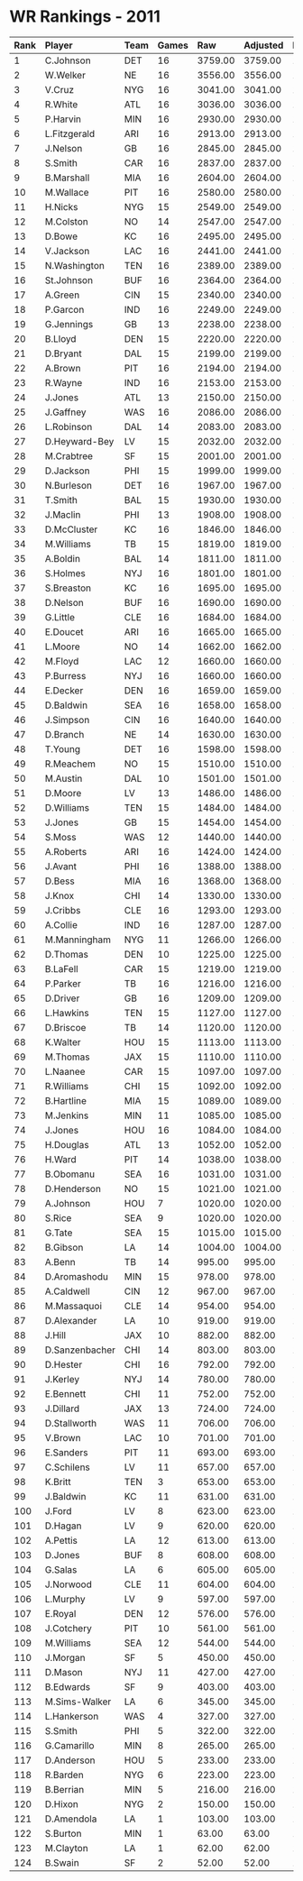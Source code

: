 # WR Rankings - 2011

| Rank | Player         | Team | Games | Raw     | Adjusted | Difficulty | Avg/Game | Typical | Consistency | Trend    |
| :----| :--------------| :----| :-----| :-------| :--------| :----------| :--------| :-------| :-----------| :--------|
| 1    | C.Johnson      | DET  | 16    | 3759.00 | 3759.00  | 1.000      | 234.94   | 235.50  | 8/3/5       | +85.6%   |
| 2    | W.Welker       | NE   | 16    | 3556.00 | 3556.00  | 1.000      | 222.25   | 220.50  | 8/2/6       | +145.2%  |
| 3    | V.Cruz         | NYG  | 16    | 3041.00 | 3041.00  | 1.000      | 190.06   | 204.00  | 8/1/7       | +156.9%  |
| 4    | R.White        | ATL  | 16    | 3036.00 | 3036.00  | 1.000      | 189.75   | 199.00  | 10/0/6      | +93.6%   |
| 5    | P.Harvin       | MIN  | 16    | 2930.00 | 2930.00  | 1.000      | 183.12   | 196.00  | 10/0/6      | +145.9%  |
| 6    | L.Fitzgerald   | ARI  | 16    | 2913.00 | 2913.00  | 1.000      | 182.06   | 194.00  | 10/1/5      | +98.8%   |
| 7    | J.Nelson       | GB   | 16    | 2845.00 | 2845.00  | 1.000      | 177.81   | 157.00  | 7/0/9       | +141.9%  |
| 8    | S.Smith        | CAR  | 16    | 2837.00 | 2837.00  | 1.000      | 177.31   | 184.00  | 8/1/7       | +129.1%  |
| 9    | B.Marshall     | MIA  | 16    | 2604.00 | 2604.00  | 1.000      | 162.75   | 170.00  | 8/0/8       | +113.0%  |
| 10   | M.Wallace      | PIT  | 16    | 2580.00 | 2580.00  | 1.000      | 161.25   | 172.50  | 8/3/5       | +81.0%   |
| 11   | H.Nicks        | NYG  | 15    | 2549.00 | 2549.00  | 1.000      | 169.93   | 165.00  | 8/1/6       | +97.0%   |
| 12   | M.Colston      | NO   | 14    | 2547.00 | 2547.00  | 1.000      | 181.93   | 188.50  | 7/1/6       | +120.0%  |
| 13   | D.Bowe         | KC   | 16    | 2495.00 | 2495.00  | 1.000      | 155.94   | 153.50  | 5/4/7       | +76.9%   |
| 14   | V.Jackson      | LAC  | 16    | 2441.00 | 2441.00  | 1.000      | 152.56   | 135.00  | 8/2/6       | +223.1%  |
| 15   | N.Washington   | TEN  | 16    | 2389.00 | 2389.00  | 1.000      | 149.31   | 148.50  | 9/0/7       | +159.2%  |
| 16   | St.Johnson     | BUF  | 16    | 2364.00 | 2364.00  | 1.000      | 147.75   | 152.00  | 7/3/6       | +86.5%   |
| 17   | A.Green        | CIN  | 15    | 2340.00 | 2340.00  | 1.000      | 156.00   | 150.00  | 6/1/8       | +93.8%   |
| 18   | P.Garcon       | IND  | 16    | 2249.00 | 2249.00  | 1.000      | 140.56   | 120.00  | 8/1/7       | +185.1%  |
| 19   | G.Jennings     | GB   | 13    | 2238.00 | 2238.00  | 1.000      | 172.15   | 183.00  | 6/2/5       | INACTIVE |
| 20   | B.Lloyd        | DEN  | 15    | 2220.00 | 2220.00  | 1.000      | 148.00   | 141.50  | 5/0/10      | +94.4%   |
| 21   | D.Bryant       | DAL  | 15    | 2199.00 | 2199.00  | 1.000      | 146.60   | 149.00  | 8/1/6       | +63.4%   |
| 22   | A.Brown        | PIT  | 16    | 2194.00 | 2194.00  | 1.000      | 137.12   | 144.50  | 8/3/5       | +102.2%  |
| 23   | R.Wayne        | IND  | 16    | 2153.00 | 2153.00  | 1.000      | 134.56   | 133.50  | 10/1/5      | +94.1%   |
| 24   | J.Jones        | ATL  | 13    | 2150.00 | 2150.00  | 1.000      | 165.38   | 160.50  | 6/0/7       | +245.9%  |
| 25   | J.Gaffney      | WAS  | 16    | 2086.00 | 2086.00  | 1.000      | 130.38   | 130.50  | 7/4/5       | +90.9%   |
| 26   | L.Robinson     | DAL  | 14    | 2083.00 | 2083.00  | 1.000      | 148.79   | 148.00  | 7/1/6       | +151.3%  |
| 27   | D.Heyward-Bey  | LV   | 15    | 2032.00 | 2032.00  | 1.000      | 135.47   | 129.00  | 8/0/7       | +223.1%  |
| 28   | M.Crabtree     | SF   | 15    | 2001.00 | 2001.00  | 1.000      | 133.40   | 130.00  | 6/2/7       | +152.5%  |
| 29   | D.Jackson      | PHI  | 15    | 1999.00 | 1999.00  | 1.000      | 133.27   | 130.00  | 7/1/7       | +168.7%  |
| 30   | N.Burleson     | DET  | 16    | 1967.00 | 1967.00  | 1.000      | 122.94   | 128.00  | 7/0/9       | +151.9%  |
| 31   | T.Smith        | BAL  | 15    | 1930.00 | 1930.00  | 1.000      | 128.67   | 121.50  | 9/1/5       | +268.9%  |
| 32   | J.Maclin       | PHI  | 13    | 1908.00 | 1908.00  | 1.000      | 146.77   | 136.00  | 5/2/6       | +171.4%  |
| 33   | D.McCluster    | KC   | 16    | 1846.00 | 1846.00  | 1.000      | 115.38   | 126.50  | 10/0/6      | +140.6%  |
| 34   | M.Williams     | TB   | 15    | 1819.00 | 1819.00  | 1.000      | 121.27   | 120.00  | 7/1/7       | +128.3%  |
| 35   | A.Boldin       | BAL  | 14    | 1811.00 | 1811.00  | 1.000      | 129.36   | 125.00  | 7/1/6       | +130.5%  |
| 36   | S.Holmes       | NYJ  | 16    | 1801.00 | 1801.00  | 1.000      | 112.56   | 121.00  | 7/1/8       | +101.2%  |
| 37   | S.Breaston     | KC   | 16    | 1695.00 | 1695.00  | 1.000      | 105.94   | 110.50  | 10/0/6      | +108.2%  |
| 38   | D.Nelson       | BUF  | 16    | 1690.00 | 1690.00  | 1.000      | 105.62   | 104.50  | 8/0/8       | +142.1%  |
| 39   | G.Little       | CLE  | 16    | 1684.00 | 1684.00  | 1.000      | 105.25   | 109.50  | 10/0/6      | +152.3%  |
| 40   | E.Doucet       | ARI  | 16    | 1665.00 | 1665.00  | 1.000      | 104.06   | 112.50  | 9/1/6       | +138.4%  |
| 41   | L.Moore        | NO   | 14    | 1662.00 | 1662.00  | 1.000      | 118.71   | 139.00  | 10/0/4      | +176.0%  |
| 42   | M.Floyd        | LAC  | 12    | 1660.00 | 1660.00  | 1.000      | 138.33   | 134.00  | 6/0/6       | +216.0%  |
| 43   | P.Burress      | NYJ  | 16    | 1660.00 | 1660.00  | 1.000      | 103.75   | 111.50  | 9/0/7       | +172.2%  |
| 44   | E.Decker       | DEN  | 16    | 1659.00 | 1659.00  | 1.000      | 103.69   | 96.50   | 8/1/7       | +374.0%  |
| 45   | D.Baldwin      | SEA  | 16    | 1658.00 | 1658.00  | 1.000      | 103.62   | 97.00   | 8/1/7       | +256.7%  |
| 46   | J.Simpson      | CIN  | 16    | 1640.00 | 1640.00  | 1.000      | 102.50   | 98.00   | 8/0/8       | +245.7%  |
| 47   | D.Branch       | NE   | 14    | 1630.00 | 1630.00  | 1.000      | 116.43   | 114.00  | 7/0/7       | +238.2%  |
| 48   | T.Young        | DET  | 16    | 1598.00 | 1598.00  | 1.000      | 99.88    | 102.50  | 9/1/6       | +225.0%  |
| 49   | R.Meachem      | NO   | 15    | 1510.00 | 1510.00  | 1.000      | 100.67   | 100.50  | 8/0/7       | +309.2%  |
| 50   | M.Austin       | DAL  | 10    | 1501.00 | 1501.00  | 1.000      | 150.10   | 117.00  | 4/0/6       | +192.9%  |
| 51   | D.Moore        | LV   | 13    | 1486.00 | 1486.00  | 1.000      | 114.31   | 94.00   | 6/0/7       | +586.2%  |
| 52   | D.Williams     | TEN  | 15    | 1484.00 | 1484.00  | 1.000      | 98.93    | 90.00   | 7/0/8       | +241.0%  |
| 53   | J.Jones        | GB   | 15    | 1454.00 | 1454.00  | 1.000      | 96.93    | 95.00   | 8/1/6       | +336.1%  |
| 54   | S.Moss         | WAS  | 12    | 1440.00 | 1440.00  | 1.000      | 120.00   | 129.00  | 7/1/4       | +79.6%   |
| 55   | A.Roberts      | ARI  | 16    | 1424.00 | 1424.00  | 1.000      | 89.00    | 86.00   | 7/2/7       | +179.7%  |
| 56   | J.Avant        | PHI  | 16    | 1388.00 | 1388.00  | 1.000      | 86.75    | 87.00   | 10/1/5      | +278.6%  |
| 57   | D.Bess         | MIA  | 16    | 1368.00 | 1368.00  | 1.000      | 85.50    | 92.50   | 9/0/7       | +148.1%  |
| 58   | J.Knox         | CHI  | 14    | 1330.00 | 1330.00  | 1.000      | 95.00    | 78.00   | 5/2/7       | +177.8%  |
| 59   | J.Cribbs       | CLE  | 16    | 1293.00 | 1293.00  | 1.000      | 80.81    | 83.00   | 9/0/7       | +242.8%  |
| 60   | A.Collie       | IND  | 16    | 1287.00 | 1287.00  | 1.000      | 80.44    | 72.00   | 5/3/8       | +155.5%  |
| 61   | M.Manningham   | NYG  | 11    | 1266.00 | 1266.00  | 1.000      | 115.09   | 124.00  | 5/3/3       | +118.1%  |
| 62   | D.Thomas       | DEN  | 10    | 1225.00 | 1225.00  | 1.000      | 122.50   | 127.00  | 5/2/3       | +349.3%  |
| 63   | B.LaFell       | CAR  | 15    | 1219.00 | 1219.00  | 1.000      | 81.27    | 74.00   | 7/0/8       | +207.5%  |
| 64   | P.Parker       | TB   | 16    | 1216.00 | 1216.00  | 1.000      | 76.00    | 71.50   | 7/1/8       | +271.3%  |
| 65   | D.Driver       | GB   | 16    | 1209.00 | 1209.00  | 1.000      | 75.56    | 74.00   | 7/1/8       | +268.6%  |
| 66   | L.Hawkins      | TEN  | 15    | 1127.00 | 1127.00  | 1.000      | 75.13    | 68.00   | 8/2/5       | +150.2%  |
| 67   | D.Briscoe      | TB   | 14    | 1120.00 | 1120.00  | 1.000      | 80.00    | 61.50   | 5/1/8       | +300.0%  |
| 68   | K.Walter       | HOU  | 15    | 1113.00 | 1113.00  | 1.000      | 74.20    | 70.50   | 8/1/6       | +528.6%  |
| 69   | M.Thomas       | JAX  | 15    | 1110.00 | 1110.00  | 1.000      | 74.00    | 62.00   | 6/1/8       | +222.3%  |
| 70   | L.Naanee       | CAR  | 15    | 1097.00 | 1097.00  | 1.000      | 73.13    | 77.00   | 9/1/5       | +129.3%  |
| 71   | R.Williams     | CHI  | 15    | 1092.00 | 1092.00  | 1.000      | 72.80    | 74.00   | 7/1/7       | +485.4%  |
| 72   | B.Hartline     | MIA  | 15    | 1089.00 | 1089.00  | 1.000      | 72.60    | 79.50   | 10/0/5      | +216.3%  |
| 73   | M.Jenkins      | MIN  | 11    | 1085.00 | 1085.00  | 1.000      | 98.64    | 85.50   | 4/3/4       | INACTIVE |
| 74   | J.Jones        | HOU  | 16    | 1084.00 | 1084.00  | 1.000      | 67.75    | 62.50   | 8/0/8       | +242.4%  |
| 75   | H.Douglas      | ATL  | 13    | 1052.00 | 1052.00  | 1.000      | 80.92    | 67.00   | 6/0/7       | +265.1%  |
| 76   | H.Ward         | PIT  | 14    | 1038.00 | 1038.00  | 1.000      | 74.14    | 62.00   | 6/1/7       | +207.1%  |
| 77   | B.Obomanu      | SEA  | 16    | 1031.00 | 1031.00  | 1.000      | 64.44    | 58.00   | 8/1/7       | +231.4%  |
| 78   | D.Henderson    | NO   | 15    | 1021.00 | 1021.00  | 1.000      | 68.07    | 60.00   | 8/0/7       | +521.5%  |
| 79   | A.Johnson      | HOU  | 7     | 1020.00 | 1020.00  | 1.000      | 145.71   | 139.00  | 3/0/4       | +267.2%  |
| 80   | S.Rice         | SEA  | 9     | 1020.00 | 1020.00  | 1.000      | 113.33   | 120.00  | 4/2/3       | INACTIVE |
| 81   | G.Tate         | SEA  | 15    | 1015.00 | 1015.00  | 1.000      | 67.67    | 67.50   | 8/0/7       | +178.0%  |
| 82   | B.Gibson       | LA   | 14    | 1004.00 | 1004.00  | 1.000      | 71.71    | 66.50   | 5/1/8       | +229.1%  |
| 83   | A.Benn         | TB   | 14    | 995.00  | 995.00   | 1.000      | 71.07    | 62.50   | 5/1/8       | +165.8%  |
| 84   | D.Aromashodu   | MIN  | 15    | 978.00  | 978.00   | 1.000      | 65.20    | 64.00   | 8/2/5       | +287.9%  |
| 85   | A.Caldwell     | CIN  | 12    | 967.00  | 967.00   | 1.000      | 80.58    | 92.50   | 8/0/4       | INACTIVE |
| 86   | M.Massaquoi    | CLE  | 14    | 954.00  | 954.00   | 1.000      | 68.14    | 70.00   | 7/0/7       | +235.6%  |
| 87   | D.Alexander    | LA   | 10    | 919.00  | 919.00   | 1.000      | 91.90    | 89.00   | 6/0/4       | +212.1%  |
| 88   | J.Hill         | JAX  | 10    | 882.00  | 882.00   | 1.000      | 88.20    | 76.00   | 3/2/5       | INACTIVE |
| 89   | D.Sanzenbacher | CHI  | 14    | 803.00  | 803.00   | 1.000      | 57.36    | 55.00   | 7/1/6       | +636.5%  |
| 90   | D.Hester       | CHI  | 16    | 792.00  | 792.00   | 1.000      | 49.50    | 49.50   | 9/0/7       | +1940.5% |
| 91   | J.Kerley       | NYJ  | 14    | 780.00  | 780.00   | 1.000      | 55.71    | 56.00   | 8/0/6       | +775.0%  |
| 92   | E.Bennett      | CHI  | 11    | 752.00  | 752.00   | 1.000      | 68.36    | 75.50   | 8/0/3       | +419.2%  |
| 93   | J.Dillard      | JAX  | 13    | 724.00  | 724.00   | 1.000      | 55.69    | 49.00   | 7/1/5       | +190.4%  |
| 94   | D.Stallworth   | WAS  | 11    | 706.00  | 706.00   | 1.000      | 64.18    | 78.50   | 8/0/3       | +694.8%  |
| 95   | V.Brown        | LAC  | 10    | 701.00  | 701.00   | 1.000      | 70.10    | 64.00   | 5/1/4       | +461.3%  |
| 96   | E.Sanders      | PIT  | 11    | 693.00  | 693.00   | 1.000      | 63.00    | 59.50   | 7/0/4       | +250.9%  |
| 97   | C.Schilens     | LV   | 11    | 657.00  | 657.00   | 1.000      | 59.73    | 60.00   | 6/0/5       | +405.4%  |
| 98   | K.Britt        | TEN  | 3     | 653.00  | 653.00   | 1.000      | 217.67   | 217.67  | 1/0/2       | INACTIVE |
| 99   | J.Baldwin      | KC   | 11    | 631.00  | 631.00   | 1.000      | 57.36    | 48.50   | 6/1/4       | +151.6%  |
| 100  | J.Ford         | LV   | 8     | 623.00  | 623.00   | 1.000      | 77.88    | 67.50   | 5/0/3       | +127.9%  |
| 101  | D.Hagan        | LV   | 9     | 620.00  | 620.00   | 1.000      | 68.89    | 63.00   | 5/0/4       | +347.7%  |
| 102  | A.Pettis       | LA   | 12    | 613.00  | 613.00   | 1.000      | 51.08    | 56.00   | 6/0/6       | +319.5%  |
| 103  | D.Jones        | BUF  | 8     | 608.00  | 608.00   | 1.000      | 76.00    | 88.00   | 5/1/2       | INACTIVE |
| 104  | G.Salas        | LA   | 6     | 605.00  | 605.00   | 1.000      | 100.83   | 98.50   | 3/0/3       | INACTIVE |
| 105  | J.Norwood      | CLE  | 11    | 604.00  | 604.00   | 1.000      | 54.91    | 42.50   | 5/0/6       | +305.3%  |
| 106  | L.Murphy       | LV   | 9     | 597.00  | 597.00   | 1.000      | 66.33    | 53.00   | 4/0/5       | +738.5%  |
| 107  | E.Royal        | DEN  | 12    | 576.00  | 576.00   | 1.000      | 48.00    | 43.00   | 6/2/4       | +268.3%  |
| 108  | J.Cotchery     | PIT  | 10    | 561.00  | 561.00   | 1.000      | 56.10    | 55.00   | 5/0/5       | +1500.0% |
| 109  | M.Williams     | SEA  | 12    | 544.00  | 544.00   | 1.000      | 45.33    | 45.00   | 7/0/5       | +506.5%  |
| 110  | J.Morgan       | SF   | 5     | 450.00  | 450.00   | 1.000      | 90.00    | 91.50   | 3/0/2       | INACTIVE |
| 111  | D.Mason        | NYJ  | 11    | 427.00  | 427.00   | 1.000      | 38.82    | 40.00   | 7/0/4       | INACTIVE |
| 112  | B.Edwards      | SF   | 9     | 403.00  | 403.00   | 1.000      | 44.78    | 44.00   | 5/0/4       | +331.7%  |
| 113  | M.Sims-Walker  | LA   | 6     | 345.00  | 345.00   | 1.000      | 57.50    | 51.50   | 4/0/2       | INACTIVE |
| 114  | L.Hankerson    | WAS  | 4     | 327.00  | 327.00   | 1.000      | 81.75    | 120.00  | 3/0/1       | INACTIVE |
| 115  | S.Smith        | PHI  | 5     | 322.00  | 322.00   | 1.000      | 64.40    | 64.50   | 3/0/2       | INACTIVE |
| 116  | G.Camarillo    | MIN  | 8     | 265.00  | 265.00   | 1.000      | 33.12    | 41.00   | 5/1/2       | +153.3%  |
| 117  | D.Anderson     | HOU  | 5     | 233.00  | 233.00   | 1.000      | 46.60    | 41.50   | 2/1/2       | INACTIVE |
| 118  | R.Barden       | NYG  | 6     | 223.00  | 223.00   | 1.000      | 37.17    | 39.50   | 4/0/2       | +132.8%  |
| 119  | B.Berrian      | MIN  | 5     | 216.00  | 216.00   | 1.000      | 43.20    | 29.00   | 2/0/3       | INACTIVE |
| 120  | D.Hixon        | NYG  | 2     | 150.00  | 150.00   | 1.000      | 75.00    | 75.00   | 1/0/1       | INACTIVE |
| 121  | D.Amendola     | LA   | 1     | 103.00  | 103.00   | 1.000      | 103.00   | 103.00  | 0/1/0       | INACTIVE |
| 122  | S.Burton       | MIN  | 1     | 63.00   | 63.00    | 1.000      | 63.00    | 63.00   | 0/1/0       | INACTIVE |
| 123  | M.Clayton      | LA   | 1     | 62.00   | 62.00    | 1.000      | 62.00    | 62.00   | 0/1/0       | INACTIVE |
| 124  | B.Swain        | SF   | 2     | 52.00   | 52.00    | 1.000      | 26.00    | 26.00   | 1/0/1       | N/A      |

